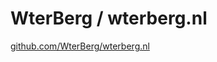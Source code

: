 # WterBerg / wterberg.nl

[github.com/WterBerg/wterberg.nl](https://github.com/WterBerg/wterberg.nl)
